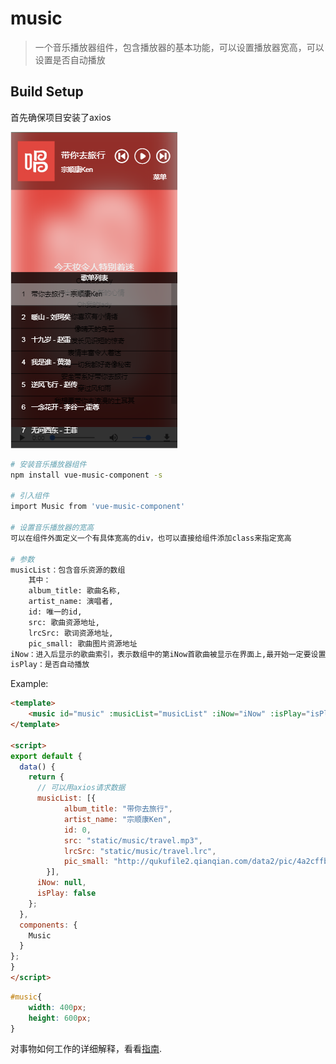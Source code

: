 # music

> 一个音乐播放器组件，包含播放器的基本功能，可以设置播放器宽高，可以设置是否自动播放

## Build Setup

首先确保项目安装了axios

 ![image](./static/music.png) 

``` bash
# 安装音乐播放器组件
npm install vue-music-component -s

# 引入组件
import Music from 'vue-music-component'

# 设置音乐播放器的宽高
可以在组件外面定义一个有具体宽高的div，也可以直接给组件添加class来指定宽高

# 参数
musicList：包含音乐资源的数组
    其中：
    album_title: 歌曲名称,
    artist_name: 演唱者,
    id: 唯一的id,
    src: 歌曲资源地址,
    lrcSrc: 歌词资源地址,
    pic_small: 歌曲图片资源地址
iNow：进入后显示的歌曲索引，表示数组中的第iNow首歌曲被显示在界面上,最开始一定要设置成null，随后在获取到音乐资源以后在修改iNow的值
isPlay：是否自动播放
```

Example:

```html
<template>
    <music id="music" :musicList="musicList" :iNow="iNow" :isPlay="isPlay"></music>
</template>

<script>
export default {
  data() {
    return {
      // 可以用axios请求数据
      musicList: [{
            album_title: "带你去旅行",
            artist_name: "宗顺康Ken",
            id: 0,
            src: "static/music/travel.mp3",
            lrcSrc: "static/music/travel.lrc",
            pic_small: "http://qukufile2.qianqian.com/data2/pic/4a2cffbaf32b0a7cb77986bc483e8642/569217166/569217166.JPG@s_1,w_90,h_90"
        }],
      iNow: null,
      isPlay: false
    };
  },
  components: {
    Music
  }
};
}
</script>
```

```css
#music{
    width: 400px;
    height: 600px;
}
```

对事物如何工作的详细解释，看看[指南](https://github.com/GONGTING520/vue-music-component.git).